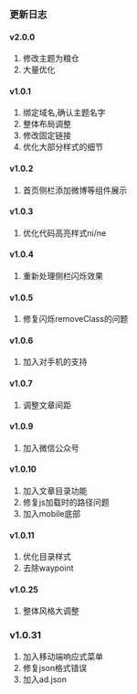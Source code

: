 ### 更新日志


#### v2.0.0

1. 修改主题为粮仓
2. 大量优化

#### v1.0.1

1. 绑定域名,确认主题名字
2. 整体布局调整
4. 修改固定链接
6. 优化大部分样式的细节


#### v1.0.2

1. 首页侧栏添加微博等组件展示

#### v1.0.3

1. 优化代码高亮样式ni/ne

#### v1.0.4

1. 重新处理侧栏闪烁效果

#### v1.0.5

1. 修复闪烁removeClass的问题

#### v1.0.6

1. 加入对手机的支持

#### v1.0.7

1. 调整文章间距

#### v1.0.9

1. 加入微信公众号

#### v1.0.10

1. 加入文章目录功能
2. 修复js加载时的路径问题
3. 加入mobile底部

#### v1.0.11

1. 优化目录样式
2. 去除waypoint

#### v1.0.25

1. 整体风格大调整

### v1.0.31

1. 加入移动端响应式菜单
2. 修复json格式错误
3. 加入ad.json
